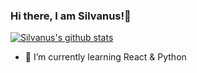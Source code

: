 ### Hi there, I am Silvanus!👋

[![Silvanus's github stats](https://github-readme-stats.vercel.app/api?username=Silvanus21&show_icons=true&theme=merko&bg_color=222)](https://github.com/Silvanus21/Silvanus21)

- 🌱 I’m currently learning React & Python
